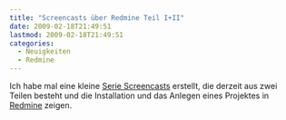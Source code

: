 ```yaml
---
title: "Screencasts über Redmine Teil I+II"
date: 2009-02-18T21:49:51
lastmod: 2009-02-18T21:49:51
categories:
  - Neuigkeiten
  - Redmine
---
```

Ich habe mal eine kleine <a href="http://www.soebes.de/public/screencasts.de.html">Serie Screencasts</a> erstellt, die derzeit aus zwei Teilen besteht und die Installation und das Anlegen eines Projektes in <a href="http://www.redmine.org">Redmine</a> zeigen.
